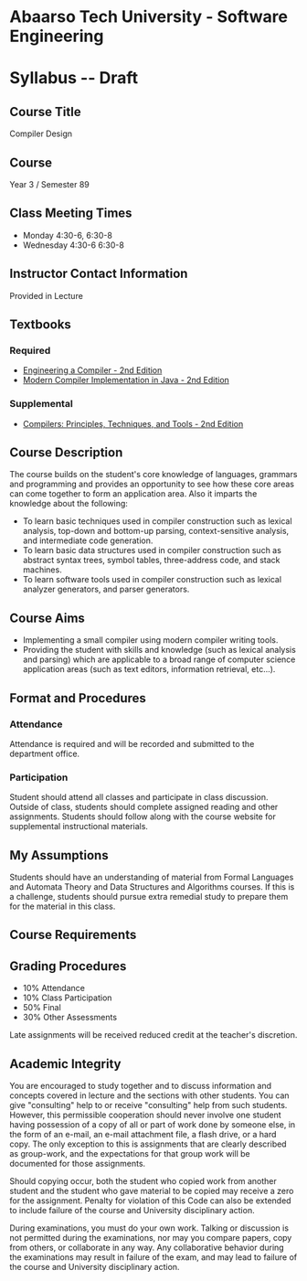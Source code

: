 # Abaarso Tech University - Software Engineering

# Syllabus -- Draft

## Course Title

Compiler Design

## Course

Year 3 / Semester 89

## Class Meeting Times

* Monday 4:30-6, 6:30-8
* Wednesday 4:30-6 6:30-8


## Instructor Contact Information

Provided in Lecture

## Textbooks

### Required

* [Engineering a Compiler - 2nd Edition](https://www.amazon.com/Engineering-Compiler-Keith-Cooper/dp/012088478X)
* [Modern Compiler Implementation in Java - 2nd Edition](https://www.amazon.com/Modern-Compiler-Implementation-Andrew-Appel/dp/052182060X)

### Supplemental

* [Compilers: Principles, Techniques, and Tools - 2nd Edition](https://www.amazon.com/Compilers-Principles-Techniques-Tools-2nd/dp/0321486811/ref=dp_ob_title_bk)

## Course Description

The course  builds on the student's core knowledge of languages, grammars and programming and provides an opportunity to see how these core areas can come together to form an application area.
Also it imparts the knowledge about the following:

*	To learn basic techniques used in compiler construction such as lexical analysis, top-down and bottom-up parsing, context-sensitive analysis, and intermediate code generation.
*	To learn basic data structures used in compiler construction such as abstract syntax trees, symbol tables, three-address code, and stack machines.
*	To learn software tools used in compiler construction such as lexical analyzer generators, and parser generators.

## Course Aims

*	Implementing a small compiler using modern compiler writing tools.
*	Providing the student with skills and knowledge (such as lexical analysis and parsing) which are applicable to a broad range of computer science application areas (such as text editors, information retrieval, etc...).


## Format and Procedures

### Attendance

Attendance is required and will be recorded and submitted to the department office.

### Participation

Student should attend all classes and participate in class discussion.  Outside of class, students should complete assigned reading and other assignments.  Students should follow along with the course website for supplemental instructional materials.

## My Assumptions

Students should have an understanding of material from Formal Languages and Automata Theory and Data Structures and Algorithms courses.  If this is a challenge, students should pursue extra remedial study to prepare them for the material in this class.

## Course Requirements

## Grading Procedures

* 10% Attendance
* 10% Class Participation
* 50% Final
* 30% Other Assessments 

Late assignments will be received reduced credit at the teacher's discretion.


## Academic Integrity

You are encouraged to study together and to discuss information and concepts covered in lecture and the sections with other students. You can give "consulting" help to or receive "consulting" help from such students. However, this permissible cooperation should never involve one student having possession of a copy of all or part of work done by someone else, in the form of an e-mail, an e-mail attachment file, a flash drive, or a hard copy.  The only exception to this is assignments that are clearly described as group-work, and the expectations for that group work will be documented for those assignments.

Should copying occur, both the student who copied work from another student and the student who gave material to be copied may receive a zero for the assignment. Penalty for violation of this Code can also be extended to include failure of the course and University disciplinary action.

During examinations, you must do your own work. Talking or discussion is not permitted during the examinations, nor may you compare papers, copy from others, or collaborate in any way. Any collaborative behavior during the examinations may result in failure of the exam, and may lead to failure of the course and University disciplinary action.
